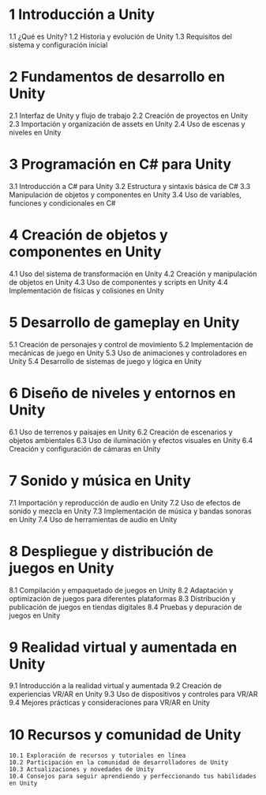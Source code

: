 # 1 Introducción a Unity
   1.1 ¿Qué es Unity?
   1.2 Historia y evolución de Unity
   1.3 Requisitos del sistema y configuración inicial

# 2 Fundamentos de desarrollo en Unity
   2.1 Interfaz de Unity y flujo de trabajo
   2.2 Creación de proyectos en Unity
   2.3 Importación y organización de assets en Unity
   2.4 Uso de escenas y niveles en Unity

# 3 Programación en C# para Unity
   3.1 Introducción a C# para Unity
   3.2 Estructura y sintaxis básica de C#
   3.3 Manipulación de objetos y componentes en Unity
   3.4 Uso de variables, funciones y condicionales en C#

# 4 Creación de objetos y componentes en Unity
   4.1 Uso del sistema de transformación en Unity
   4.2 Creación y manipulación de objetos en Unity
   4.3 Uso de componentes y scripts en Unity
   4.4 Implementación de físicas y colisiones en Unity

# 5 Desarrollo de gameplay en Unity
   5.1 Creación de personajes y control de movimiento
   5.2 Implementación de mecánicas de juego en Unity
   5.3 Uso de animaciones y controladores en Unity
   5.4 Desarrollo de sistemas de juego y lógica en Unity

# 6 Diseño de niveles y entornos en Unity
   6.1 Uso de terrenos y paisajes en Unity
   6.2 Creación de escenarios y objetos ambientales
   6.3 Uso de iluminación y efectos visuales en Unity
   6.4 Creación y configuración de cámaras en Unity

# 7 Sonido y música en Unity
   7.1 Importación y reproducción de audio en Unity
   7.2 Uso de efectos de sonido y mezcla en Unity
   7.3 Implementación de música y bandas sonoras en Unity
   7.4 Uso de herramientas de audio en Unity

# 8 Despliegue y distribución de juegos en Unity
   8.1 Compilación y empaquetado de juegos en Unity
   8.2 Adaptación y optimización de juegos para diferentes plataformas
   8.3 Distribución y publicación de juegos en tiendas digitales
   8.4 Pruebas y depuración de juegos en Unity

# 9 Realidad virtual y aumentada en Unity
   9.1 Introducción a la realidad virtual y aumentada
   9.2 Creación de experiencias VR/AR en Unity
   9.3 Uso de dispositivos y controles para VR/AR
   9.4 Mejores prácticas y consideraciones para VR/AR en Unity

# 10 Recursos y comunidad de Unity
    10.1 Exploración de recursos y tutoriales en línea
    10.2 Participación en la comunidad de desarrolladores de Unity
    10.3 Actualizaciones y novedades de Unity
    10.4 Consejos para seguir aprendiendo y perfeccionando tus habilidades en Unity
